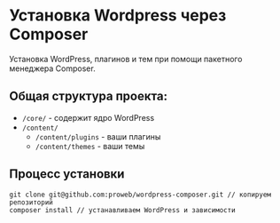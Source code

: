# Установка Wordpress через Composer

Установка WordPress, плагинов и тем при помощи пакетного менеджера Composer.

## Общая структура проекта:

- `/core/` - содержит ядро WordPress
- `/content/`
    - `/content/plugins` - ваши плагины
    - `/content/themes` - ваши темы

## Процесс установки

```
git clone git@github.com:proweb/wordpress-composer.git // копируем репозиторий
composer install // устанавливаем WordPress и зависимости
```

